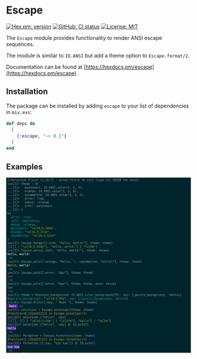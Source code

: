 # Escape

[![Hex.pm: version](https://img.shields.io/hexpm/v/escape.svg?style=flat-square)](https://hex.pm/packages/escape)
[![GitHub: CI status](https://img.shields.io/github/actions/workflow/status/hrzndhrn/escape/ci.yml?branch=main&style=flat-square)](https://github.com/hrzndhrn/escape/actions)
[![License: MIT](https://img.shields.io/badge/License-MIT-yellow.svg?style=flat-square)](https://github.com/hrzndhrn//blob/main/LICENSE.md)

The `Escape` module provides functionality to render ANSI escape sequences.

The module is similar to `IO.ANSI` but add a theme option to `Escape.format/2`.

Documentation can be found at [https://hexdocs.pm/escape](https://hexdocs.pm/escape).

## Installation

The package can be installed by adding `escape` to your list of
dependencies in `mix.exs`:

```elixir
def deps do
  [
    {:escape, "~> 0.1"}
  ]
end
```

## Examples

![Examples](examples.png)
